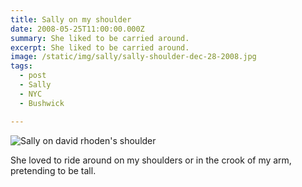 ```yaml
---
title: Sally on my shoulder
date: 2008-05-25T11:00:00.000Z
summary: She liked to be carried around.
excerpt: She liked to be carried around.
image: /static/img/sally/sally-shoulder-dec-28-2008.jpg
tags:
  - post 
  - Sally
  - NYC
  - Bushwick

---
```


![Sally on david rhoden's shoulder](/static/img/sally/sally-shoulder-dec-28-2008.jpg "Sally on david rhoden's shoulder")

She loved to ride around on my shoulders or in the crook of my arm, pretending to be tall.